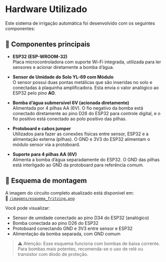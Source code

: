 # Hardware Utilizado

Este sistema de irrigação automática foi desenvolvido com os seguintes componentes:

## 🔌 Componentes principais

- **ESP32 (ESP-WROOM-32)**  
  Placa microcontroladora com suporte Wi-Fi integrada, utilizada para ler sensores e acionar diretamente a bomba d’água.

- **Sensor de Umidade do Solo YL-69 com Módulo**  
  O sensor possui duas pontas metálicas que são inseridas no solo e conectadas à plaquinha amplificadora. Esta envia o valor analógico ao ESP32 pelo pino **AO**.

- **Bomba d’água submersível 6V (acionada diretamente)**  
  Alimentada por 4 pilhas AA (6V). O fio negativo da bomba está conectado diretamente ao pino D26 do ESP32 para controle digital, e o fio positivo está conectado ao polo positivo das pilhas.

- **Protoboard e cabos jumper**  
  Utilizados para fazer as conexões físicas entre sensor, ESP32 e a alimentação externa (pilhas). O GND e 3V3 do ESP32 alimentam o módulo sensor via a protoboard.

- **Suporte para 4 pilhas AA (6V)**  
  Alimenta a bomba d’água separadamente do ESP32. O GND das pilhas está interligado ao GND da protoboard para referência comum.

## 🔧 Esquema de montagem

A imagem do circuito completo atualizado está disponível em:  
📁 [`/imagens/esquema_fritzing.png`](../imagens/esquema_fritzing.png)

Você pode visualizar:

- Sensor de umidade conectado ao pino D34 do ESP32 (analógico)
- Bomba conectada ao pino D26 do ESP32
- Protoboard conectando GND e 3V3 entre sensor e ESP32
- Alimentação da bomba separada, com GND comum

> ⚠️ Atenção: Esse esquema funciona com bombas de baixa corrente. Para bombas mais potentes, recomenda-se o uso de relé ou transistor com diodo de proteção.
